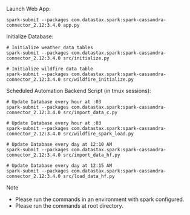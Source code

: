 
Launch Web App:
```
spark-submit --packages com.datastax.spark:spark-cassandra-connector_2.12:3.4.0 app.py
```
Initialize Database:
```
# Initialize weather data tables
spark-submit --packages com.datastax.spark:spark-cassandra-connector_2.12:3.4.0 src/initialize.py

# Initialize wildfire data table
spark-submit --packages com.datastax.spark:spark-cassandra-connector_2.12:3.4.0 src/wildfire_initialize.py
```
Scheduled Automation Backend Script (in tmux sessions):
```
# Update Database every hour at :03
spark-submit --packages com.datastax.spark:spark-cassandra-connector_2.12:3.4.0 src/import_data_c.py

# Update Database every hour at :03
spark-submit --packages com.datastax.spark:spark-cassandra-connector_2.12:3.4.0 src/wildfire_spark_load.py

# Update Database every day at 12:10 AM
spark-submit --packages com.datastax.spark:spark-cassandra-connector_2.12:3.4.0 src/import_data_hf.py

# Update Database every day at 12:15 AM
spark-submit --packages com.datastax.spark:spark-cassandra-connector_2.12:3.4.0 src/load_data_hf.py
```
Note
* Please run the commands in an environment with spark configured.
* Please run the commands at root directory.
